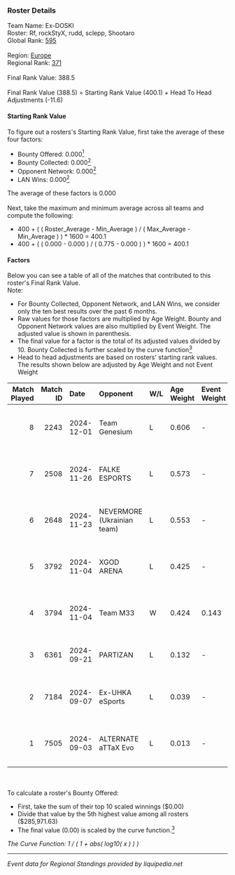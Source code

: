 ### Roster Details<br />
Team Name: Ex-DOSKI<br />
Roster: Rf, rockStyX, rudd, sclepp, Shootaro<br />
Global Rank: [595](../../standings_global_2025_02_28.md)<br />
<br />
Region: [Europe]( ../../standings_europe_2025_02_28.md)<br />
Regional Rank: [371]( ../../standings_europe_2025_02_28.md)<br />
<br />
Final Rank Value:  388.5<br />
<br />
Final Rank Value (388.5) = Starting Rank Value (400.1) + Head To Head Adjustments (-11.6)<br />

#### Starting Rank Value<br />
To figure out a rosters's Starting Rank Value, first take the average of these four factors:<br />
- Bounty Offered: 0.000[<sup>1</sup>](#table2)
- Bounty Collected: 0.000[<sup>2</sup>](#table1)
- Opponent Network: 0.000[<sup>2</sup>](#table1)
- LAN Wins: 0.000[<sup>2</sup>](#table1)

The average of these factors is 0.000<br />
<br />
Next, take the maximum and minimum average across all teams and compute the following:<br />
- 400 + ( ( Roster_Average - Min_Average ) / ( Max_Average - Min_Average ) ) * 1600 = 400.1
- 400 + ( ( 0.000 - 0.000 ) / ( 0.775 - 0.000 ) ) * 1600 = 400.1


#### Factors<br />
Below you can see a table of all of the matches that contributed to this roster's Final Rank Value.<br />
Note:<br />

- For Bounty Collected, Opponent Network, and LAN Wins, we consider only the ten best results over the past 6 months.
- Raw values for those factors are multiplied by Age Weight. Bounty and Opponent Network values are also multiplied by Event Weight. The adjusted value is shown in parenthesis.
- The final value for a factor is the total of its adjusted values divided by 10. Bounty Collected is further scaled by the curve function[<sup>3</sup>](#curveFunction)
- Head to head adjustments are based on rosters' starting rank values. The results shown below are adjusted by Age Weight and not Event Weight
<span id="table1"></span><br />


| Match Played | Match ID | Date       | Opponent                   | W/L | Age Weight | Event Weight | Bounty Collected | Opponent Network | LAN Wins  | H2H Adj. | Roster                                 |
| -: | -: | :- | :- | :- | :- | :- | :- | :- | :- | -: | :- |
|            8 |     2243 | 2024-12-01 | Team Genesium              | L   | 0.606      | -            | -                | -                | -         |    -2.89 | Rf, rockStyX, rudd, sclepp, Shootaro   |
|            7 |     2508 | 2024-11-26 | FALKE ESPORTS              | L   | 0.573      | -            | -                | -                | -         |    -8.78 | Rf, rockStyX, rudd, sclepp, Shootaro   |
|            6 |     2648 | 2024-11-23 | NEVERMORE (Ukrainian team) | L   | 0.553      | -            | -                | -                | -         |    -1.87 | Rf, rockStyX, rudd, sclepp, Shootaro   |
|            5 |     3792 | 2024-11-04 | XGOD ARENA                 | L   | 0.425      | -            | -                | -                | -         |    -3.27 | Rf, rockStyX, rudd, sclepp, Shootaro   |
|            4 |     3794 | 2024-11-04 | Team M33                   | W   | 0.424      | 0.143        | 0.000 (0.000)    | 0.030 (0.002)    | 0 (0.000) |     6.66 | Rf, rockStyX, rudd, sclepp, Shootaro   |
|            3 |     6361 | 2024-09-21 | PARTIZAN                   | L   | 0.132      | -            | -                | -                | -         |    -0.88 | denji, Rf, rockStyX, rudd, sclepp      |
|            2 |     7184 | 2024-09-07 | Ex-UHKA eSports            | L   | 0.039      | -            | -                | -                | -         |    -0.44 | denji, rockStyX, rudd, s1nside, sclepp |
|            1 |     7505 | 2024-09-03 | ALTERNATE aTTaX Evo        | L   | 0.013      | -            | -                | -                | -         |    -0.09 | denji, rockStyX, rudd, s1nside, sclepp |

<br />
<span id="table2"></span><br />
To calculate a roster's Bounty Offered:<br />

- First, take the sum of their top 10 scaled winnings ($0.00)
- Divide that value by the 5th highest value among all rosters ($285,971.63)
- The final value (0.00) is scaled by the curve function.[<sup>3</sup>](#curveFunction)

<span id="curveFunction"></span>_The Curve Function: 1 / ( 1 + abs( log10( x ) ) )_<br />

---
_Event data for Regional Standings provided by liquipedia.net_<br />
